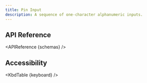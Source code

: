```yaml
---
title: Pin Input
description: A sequence of one-character alphanumeric inputs.
---
```


<script>
    import { APIReference, KbdTable } from '$docs/components'
    export let schemas
    export let keyboard
</script>

## API Reference

<APIReference {schemas} />

## Accessibility

<KbdTable {keyboard} />
